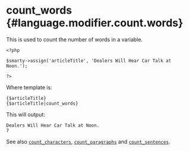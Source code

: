 count\_words {#language.modifier.count.words}
============

This is used to count the number of words in a variable.


    <?php

    $smarty->assign('articleTitle', 'Dealers Will Hear Car Talk at Noon.');

    ?>

       

Where template is:


    {$articleTitle}
    {$articleTitle|count_words}

       

This will output:


    Dealers Will Hear Car Talk at Noon.
    7

       

See also [`count_characters`](#language.modifier.count.characters),
[`count_paragraphs`](#language.modifier.count.paragraphs) and
[`count_sentences`](#language.modifier.count.sentences).
